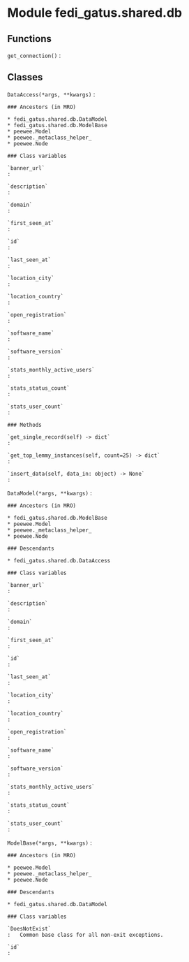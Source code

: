 Module fedi_gatus.shared.db
===========================

Functions
---------

    
`get_connection()`
:   

Classes
-------

`DataAccess(*args, **kwargs)`
:   

    ### Ancestors (in MRO)

    * fedi_gatus.shared.db.DataModel
    * fedi_gatus.shared.db.ModelBase
    * peewee.Model
    * peewee._metaclass_helper_
    * peewee.Node

    ### Class variables

    `banner_url`
    :

    `description`
    :

    `domain`
    :

    `first_seen_at`
    :

    `id`
    :

    `last_seen_at`
    :

    `location_city`
    :

    `location_country`
    :

    `open_registration`
    :

    `software_name`
    :

    `software_version`
    :

    `stats_monthly_active_users`
    :

    `stats_status_count`
    :

    `stats_user_count`
    :

    ### Methods

    `get_single_record(self) ‑> dict`
    :

    `get_top_lemmy_instances(self, count=25) ‑> dict`
    :

    `insert_data(self, data_in: object) ‑> None`
    :

`DataModel(*args, **kwargs)`
:   

    ### Ancestors (in MRO)

    * fedi_gatus.shared.db.ModelBase
    * peewee.Model
    * peewee._metaclass_helper_
    * peewee.Node

    ### Descendants

    * fedi_gatus.shared.db.DataAccess

    ### Class variables

    `banner_url`
    :

    `description`
    :

    `domain`
    :

    `first_seen_at`
    :

    `id`
    :

    `last_seen_at`
    :

    `location_city`
    :

    `location_country`
    :

    `open_registration`
    :

    `software_name`
    :

    `software_version`
    :

    `stats_monthly_active_users`
    :

    `stats_status_count`
    :

    `stats_user_count`
    :

`ModelBase(*args, **kwargs)`
:   

    ### Ancestors (in MRO)

    * peewee.Model
    * peewee._metaclass_helper_
    * peewee.Node

    ### Descendants

    * fedi_gatus.shared.db.DataModel

    ### Class variables

    `DoesNotExist`
    :   Common base class for all non-exit exceptions.

    `id`
    :